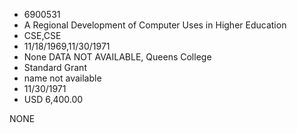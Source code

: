* 6900531
* A Regional Development of Computer Uses in Higher Education
* CSE,CSE
* 11/18/1969,11/30/1971
* None   DATA NOT AVAILABLE, Queens College
* Standard Grant
*   name not available
* 11/30/1971
* USD 6,400.00

NONE